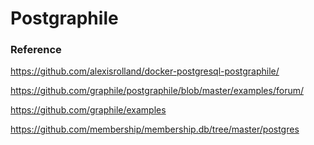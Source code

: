 # Postgraphile

### Reference

https://github.com/alexisrolland/docker-postgresql-postgraphile/

https://github.com/graphile/postgraphile/blob/master/examples/forum/

https://github.com/graphile/examples

https://github.com/membership/membership.db/tree/master/postgres
